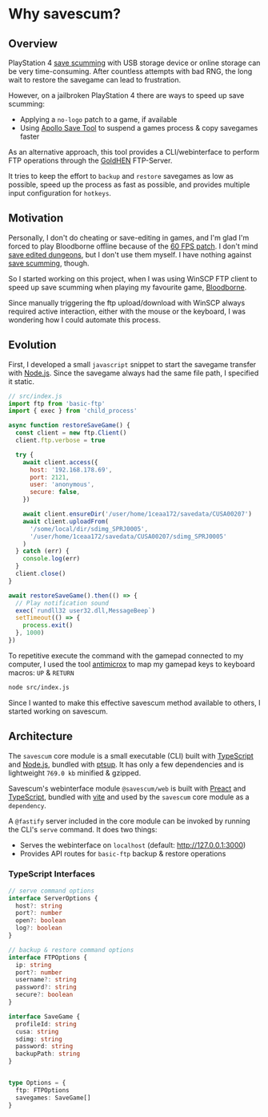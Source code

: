 # Why savescum?

## Overview

PlayStation 4 [save scumming](https://www.makeuseof.com/what-is-save-scumming-video-games/) with USB storage device or online storage can be very time-consuming. After countless attempts with bad RNG, the long wait to restore the savegame can lead to frustration.

However, on a jailbroken PlayStation 4 there are ways to speed up save scumming:

- Applying a `no-logo` patch to a game, if available
- Using [Apollo Save Tool](https://github.com/bucanero/apollo-ps4) to suspend a games process & copy savegames faster

As an alternative approach, this tool provides a CLI/webinterface to perform FTP operations through the [GoldHEN](https://github.com/GoldHEN/GoldHEN) FTP-Server. 

It tries to keep the effort to `backup` and `restore` savegames as low as possible, speed up the process as fast as possible, and provides multiple input configuration for `hotkeys`.

## Motivation

Personally, I don't do cheating or save-editing in games, and I'm glad I'm forced to play Bloodborne offline because of the [60 FPS patch](https://www.bloodborne-wiki.com/2020/05/bloodborne-60-fps-mod.html). I don't mind [save edited dungeons](https://www.bloodborne-wiki.com/2017/11/save-editing-chalice-dungeons.html), but I don't use them myself. I have nothing against [save scumming](https://www.makeuseof.com/what-is-save-scumming-video-games/), though.

So I started working on this project, when I was using WinSCP FTP client to speed up save scumming when playing my favourite game, [Bloodborne](https://www.bloodborne-wiki.com/).

Since manually triggering the ftp upload/download with WinSCP always required active interaction, either with the mouse or the keyboard, I was wondering how I could automate this process.

## Evolution

First, I developed a small `javascript` snippet to start the savegame transfer with [Node.js](https://nodejs.org/en). Since the savegame always had the same file path, I specified it static.

```js
// src/index.js
import ftp from 'basic-ftp'
import { exec } from 'child_process'

async function restoreSaveGame() {
  const client = new ftp.Client()
  client.ftp.verbose = true

  try {
    await client.access({
      host: '192.168.178.69',
      port: 2121,
      user: 'anonymous',
      secure: false,
    })

    await client.ensureDir('/user/home/1ceaa172/savedata/CUSA00207')
    await client.uploadFrom(
      '/some/local/dir/sdimg_SPRJ0005',
      '/user/home/1ceaa172/savedata/CUSA00207/sdimg_SPRJ0005'
    )
  } catch (err) {
    console.log(err)
  }
  client.close()
}

await restoreSaveGame().then(() => {
  // Play notification sound
  exec(`rundll32 user32.dll,MessageBeep`)
  setTimeout(() => {
    process.exit()
  }, 1000)
})
```

To repetitive execute the command with the gamepad connected to my computer, I used the tool [antimicrox](https://github.com/AntiMicroX/antimicrox) to map my gamepad keys to keyboard macros: `UP` & `RETURN`

```sh
node src/index.js
```

Since I wanted to make this effective savescum method available to others, I started working on savescum.

## Architecture​

The `savescum` core module is a small executable (CLI) built with [TypeScript](https://www.typescriptlang.org/) and [Node.js](https://nodejs.org/en), bundled with [ptsup](https://github.com/hairyf/ptsup). It has only a few dependencies and is lightweight `769.0 kb` minified & gzipped.

Savescum's webinterface module `@savescum/web` is built with [Preact](https://preactjs.com/) and [TypeScript](https://www.typescriptlang.org/), bundled with [vite](https://vitejs.dev/) and used by the `savescum` core module as a `dependency`.

A `@fastify` server included in the core module can be invoked by running the CLI's `serve` command. It does two things:

- Serves the webinterface on `localhost` (default: http://127.0.0.1:3000)
- Provides API routes for `basic-ftp` backup & restore operations

### TypeScript Interfaces

```ts
// serve command options
interface ServerOptions {
  host?: string
  port?: number
  open?: boolean
  log?: boolean
}

// backup & restore command options
interface FTPOptions {
  ip: string
  port?: number
  username?: string
  password?: string
  secure?: boolean
}

interface SaveGame {
  profileId: string
  cusa: string
  sdimg: string
  password: string
  backupPath: string
}


type Options = {
  ftp: FTPOptions
  savegames: SaveGame[]
}
```
